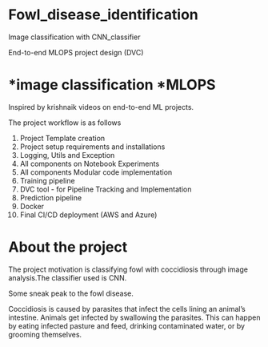 # Fowl_disease_identification
Image classification with CNN_classifier

End-to-end MLOPS project design (DVC)

# *image classification *MLOPS
Inspired by krishnaik videos on end-to-end ML projects. 

The project workflow is as follows

1. Project Template creation
2. Project setup requirements and installations
3. Logging, Utils and Exception
5. All components on Notebook Experiments
6. All components Modular code implementation
7. Training pipeline
8. DVC tool - for Pipeline Tracking and Implementation
9. Prediction pipeline
10. Docker
11. Final CI/CD deployment (AWS and Azure)

# About the project 

The project motivation is classifying fowl with coccidiosis through image analysis.The classifier used is CNN. 

Some sneak peak to the fowl disease.

Coccidiosis is caused by parasites that infect the cells lining an animal’s intestine. Animals get infected by swallowing the parasites. This can happen by eating infected pasture and feed, drinking contaminated water, or by grooming themselves.
